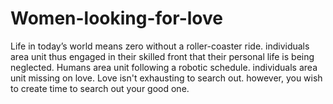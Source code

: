 # Women-looking-for-love
Life in today’s world means zero without a roller-coaster ride. individuals area unit thus engaged in their skilled front that their personal life is being neglected. Humans area unit following a robotic schedule. individuals area unit missing on love. Love isn't exhausting to search out. however, you wish to create time to search out your good one.
